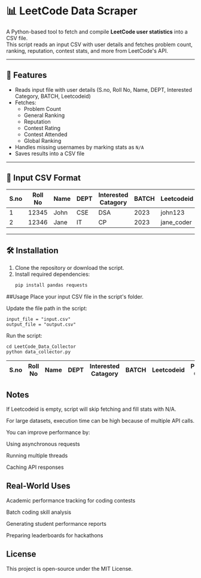 # 📊 LeetCode Data Scraper

A Python-based tool to fetch and compile **LeetCode user statistics** into a CSV file.  
This script reads an input CSV with user details and fetches problem count, ranking, reputation, contest stats, and more from LeetCode's API.

---

## 🚀 Features
- Reads input file with user details (S.no, Roll No, Name, DEPT, Interested Category, BATCH, Leetcodeid)
- Fetches:
  - Problem Count
  - General Ranking
  - Reputation
  - Contest Rating
  - Contest Attended
  - Global Ranking
- Handles missing usernames by marking stats as `N/A`
- Saves results into a CSV file

---

## 📂 Input CSV Format
| S.no | Roll No | Name | DEPT | Interested Catagory | BATCH | Leetcodeid |
|------|---------|------|------|---------------------|-------|------------|
| 1    | 12345   | John | CSE  | DSA                 | 2023  | john123    |
| 2    | 12346   | Jane | IT   | CP                  | 2023  | jane_coder |

---

## 🛠 Installation
1. Clone the repository or download the script.
2. Install required dependencies:
   ```bash
   pip install pandas requests


##Usage
Place your input CSV file in the script's folder.

Update the file path in the script:

  ```
input_file = "input.csv"
output_file = "output.csv"
```
Run the script:

```
cd LeetCode_Data_Collector
python data_collector.py
```


| S.no | Roll No | Name | DEPT | Interested Catagory | BATCH | Leetcodeid | Problem Count | General Ranking | Reputation | Contest Rating | Contest Attended | Global Ranking |
| ---- | ------- | ---- | ---- | ------------------- | ----- | ---------- | ------------- | --------------- | ---------- | -------------- | ---------------- | -------------- |


 
## Notes
If Leetcodeid is empty, script will skip fetching and fill stats with N/A.

For large datasets, execution time can be high because of multiple API calls.

You can improve performance by:

Using asynchronous requests

Running multiple threads

Caching API responses

## Real-World Uses
Academic performance tracking for coding contests

Batch coding skill analysis

Generating student performance reports

Preparing leaderboards for hackathons

## License
This project is open-source under the MIT License.
